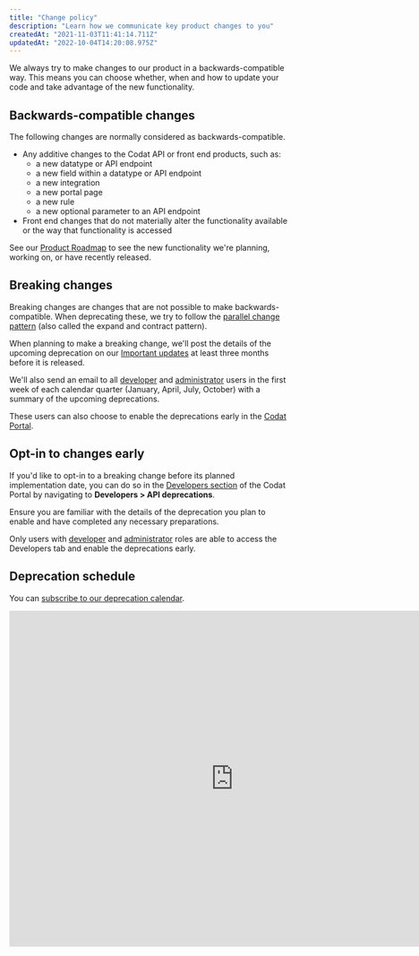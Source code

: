 ```yaml
---
title: "Change policy"
description: "Learn how we communicate key product changes to you"
createdAt: "2021-11-03T11:41:14.711Z"
updatedAt: "2022-10-04T14:20:08.975Z"
---
```


We always try to make changes to our product in a backwards-compatible way. This means you can choose whether, when and how to update your code and take advantage of the new functionality.

## Backwards-compatible changes

The following changes are normally considered as backwards-compatible.
- Any additive changes to the Codat API or front end products, such as:
    - a new datatype or API endpoint
    - a new field within a datatype or API endpoint
    - a new integration
    - a new portal page
    - a new rule
    - a new optional parameter to an API endpoint
- Front end changes that do not materially alter the functionality available or the way that functionality is accessed

See our <a href="https://portal.productboard.com/codat/5-product-roadmap" target="_blank">Product Roadmap</a> to see the new functionality we're planning, working on, or have recently released.

## Breaking changes

Breaking changes are changes that are not possible to make backwards-compatible. When deprecating these, we try to follow the <a href="https://martinfowler.com/bliki/ParallelChange.html" target="_blank">parallel change pattern</a> (also called the expand and contract pattern).

When planning to make a breaking change, we'll post the details of the upcoming deprecation on our [Important updates](https://codat-docs.vercel.app/updates) at least three months before it is released.  

We'll also send an email to all [developer](https://codat-docs.vercel.app/other/user-management/user-roles) and [administrator](https://codat-docs.vercel.app/other/user-management/user-roles) users in the first week of each calendar quarter (January, April, July, October) with a summary of the upcoming deprecations. 

These users can also choose to enable the deprecations early in the <a href="https://app.codat.io/" target="_blank">Codat Portal</a>. 

## Opt-in to changes early

If you'd like to opt-in to a breaking change before its planned implementation date, you can do so in the [Developers section](https://codat-docs.vercel.app/other/portal/developers) of the Codat Portal by navigating to **Developers&nbsp;> API deprecations**. 

Ensure you are familiar with the details of the deprecation you plan to enable and have completed any necessary preparations. 

Only users with [developer](https://codat-docs.vercel.app/other/user-management/user-roles) and [administrator](https://codat-docs.vercel.app/other/user-management/user-roles) roles are able to access the Developers tab and enable the deprecations early.

## Deprecation schedule

You can [subscribe to our deprecation calendar](https://calendar.google.com/calendar/embed?src=c_83b00ebce11207e3c2b7b51fab82909ccff1e5a15f8d466f5919733aca458efb%40group.calendar.google.com&ctz=Europe%2FLondon).

<iframe src="https://calendar.google.com/calendar/embed?src=c_83b00ebce11207e3c2b7b51fab82909ccff1e5a15f8d466f5919733aca458efb%40group.calendar.google.com&ctz=Europe%2FLondon" style={{border: 0}} width="800" height="600" frameborder="0" scrolling="no"></iframe>